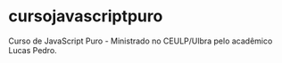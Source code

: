 # cursojavascriptpuro
Curso de JavaScript Puro - Ministrado no CEULP/Ulbra pelo acadêmico Lucas Pedro.
